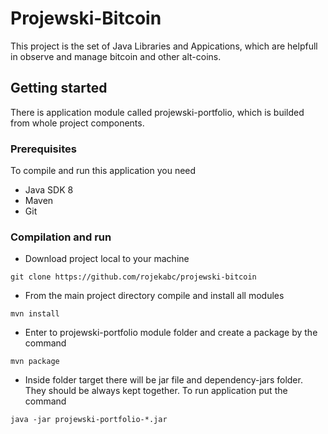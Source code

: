 # Projewski-Bitcoin

This project is the set of Java Libraries and Appications, which are helpfull in observe and manage bitcoin and other alt-coins.

## Getting started

There is application module called projewski-portfolio, which is builded from whole project components.
### Prerequisites
To compile and run this application you need
* Java SDK 8
* Maven
* Git
### Compilation and run
* Download project local to your machine
```
git clone https://github.com/rojekabc/projewski-bitcoin
```
* From the main project directory compile and install all modules
```
mvn install
```
* Enter to projewski-portfolio module folder and create a package by the command
```
mvn package
```
* Inside folder target there will be jar file and dependency-jars folder. They should be always kept together. To run application put the command
```
java -jar projewski-portfolio-*.jar
```
